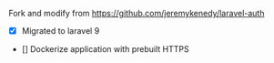 Fork and modify from 
https://github.com/jeremykenedy/laravel-auth

- [x] Migrated to laravel 9
- [] Dockerize application with prebuilt HTTPS